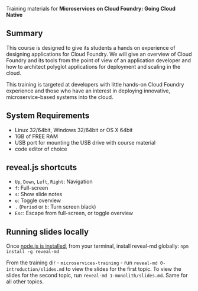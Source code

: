 Training materials for **Microservices on Cloud Foundry: Going Cloud Native**

## Summary

This course is designed to give its students a hands on experience of designing
applications for Cloud Foundry. We will give an overview of Cloud Foundry and
its tools from the point of view of an application developer and how to
architect polyglot applications for deployment and scaling in the cloud.

This training is targeted at developers with little hands-on Cloud Foundry
experience and those who have an interest in deploying innovative,
microservice-based systems into the cloud.

## System Requirements

* Linux 32/64bit, Windows 32/64bit or OS X 64bit
* 1GB of FREE RAM
* USB port for mounting the USB drive with course material
* code editor of choice

## reveal.js shortcuts

* `Up`, `Down`, `Left`, `Right`: Navigation
* `f`: Full-screen
* `s`: Show slide notes
* `o`: Toggle overview
* `.` (`Period` or `b`: Turn screen black)
* `Esc`: Escape from full-screen, or toggle overview

## Running slides locally

Once [node.js is installed](https://nodejs.org/en/download/), from your
terminal, install reveal-md globally: `npm install -g reveal-md`

From the training dir - `microservices-training` - run `reveal-md 0-introduction/slides.md`
to view the slides for the first topic. To view the slides for the second topic,
run `reveal-md 1-monolith/slides.md`. Same for all other topics.
